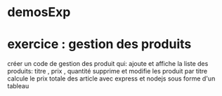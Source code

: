 # demosExp
 
# exercice : gestion des produits
créer un code de gestion des produit qui:
ajoute et affiche la liste des produits: titre , prix , quantité
supprime et modifie les produit par titre 
calcule le prix totale des article 
avec express et nodejs sous forme d'un tableau